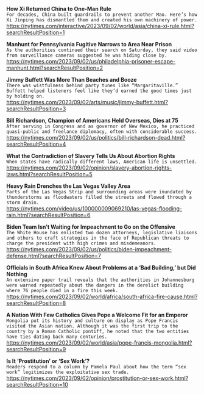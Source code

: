 **How Xi Returned China to One-Man Rule**\
`For decades, China built guardrails to prevent another Mao. Here’s how Xi Jinping has dismantled them and created his own machinery of power.`\
https://nytimes.com/interactive/2023/09/02/world/asia/china-xi-rule.html?searchResultPosition=1

**Manhunt for Pennsylvania Fugitive Narrows to Area Near Prison**\
`As the authorities continued their search on Saturday, they said video from surveillance cameras suggested he was hiding close by.`\
https://nytimes.com/2023/09/02/us/philadelphia-prisoner-escape-manhunt.html?searchResultPosition=2

**Jimmy Buffett Was More Than Beaches and Booze**\
`There was wistfulness behind party tunes like “Margaritaville.” Buffett helped listeners feel like they’d earned the good times just by holding on.`\
https://nytimes.com/2023/09/02/arts/music/jimmy-buffett.html?searchResultPosition=3

**Bill Richardson, Champion of Americans Held Overseas, Dies at 75**\
`After serving in Congress and as governor of New Mexico, he practiced quasi-public and freelance diplomacy, often with considerable success.`\
https://nytimes.com/2023/09/02/us/politics/bill-richardson-dead.html?searchResultPosition=4

**What the Contradiction of Slavery Tells Us About Abortion Rights**\
`When states have radically different laws, American life is unsettled.`\
https://nytimes.com/2023/09/02/opinion/slavery-abortion-rights-laws.html?searchResultPosition=5

**Heavy Rain Drenches the Las Vegas Valley Area**\
`Parts of the Las Vegas Strip and surrounding areas were inundated by thunderstorms as floodwaters filled the streets and flowed through a storm drain.`\
https://nytimes.com/video/us/100000009069210/las-vegas-flooding-rain.html?searchResultPosition=6

**Biden Team Isn’t Waiting for Impeachment to Go on the Offensive**\
`The White House has enlisted two dozen attorneys, legislative liaisons and others to craft strategies in the face of Republican threats to charge the president with high crimes and misdemeanors.`\
https://nytimes.com/2023/09/02/us/politics/biden-impeachment-defense.html?searchResultPosition=7

**Officials in South Africa Knew About Problems at a ‘Bad Building,’ but Did Nothing**\
`An extensive paper trail reveals that the authorities in Johannesburg were warned repeatedly about the dangers in the derelict building where 76 people died in a fire this week.`\
https://nytimes.com/2023/09/02/world/africa/south-africa-fire-cause.html?searchResultPosition=8

**A Nation With Few Catholics Gives Pope a Welcome Fit for an Emperor**\
`Mongolia put its history and culture on display as Pope Francis visited the Asian nation. Although it was the first trip to the country by a Roman Catholic pontiff, he noted that the two entities have ties dating back many centuries.`\
https://nytimes.com/2023/09/02/world/asia/pope-francis-mongolia.html?searchResultPosition=9

**Is It ‘Prostitution’ or ‘Sex Work’?**\
`Readers respond to a column by Pamela Paul about how the term “sex work” legitimizes the exploitative sex trade.`\
https://nytimes.com/2023/09/02/opinion/prostitution-or-sex-work.html?searchResultPosition=10

